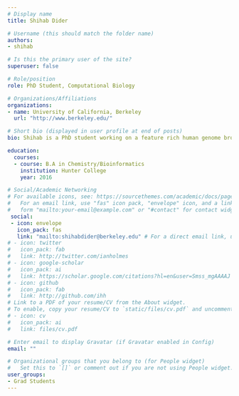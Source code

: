 ```yaml
---
# Display name
title: Shihab Dider

# Username (this should match the folder name)
authors:
- shihab

# Is this the primary user of the site?
superuser: false

# Role/position
role: PhD Student, Computational Biology

# Organizations/Affiliations
organizations:
- name: University of California, Berkeley
  url: "http://www.berkeley.edu/"

# Short bio (displayed in user profile at end of posts)
bio: Shihab is a PhD student working on a feature rich human genome browser.

education:
  courses:
  - course: B.A in Chemistry/Bioinformatics
    institution: Hunter College
    year: 2016

# Social/Academic Networking
# For available icons, see: https://sourcethemes.com/academic/docs/page-builder/#icons
#   For an email link, use "fas" icon pack, "envelope" icon, and a link in the
#   form "mailto:your-email@example.com" or "#contact" for contact widget.
 social:
 - icon: envelope
   icon_pack: fas
   link: "mailto:shihabdider@berkeley.edu" # For a direct email link, use "mailto:test@example.org".
# - icon: twitter
#   icon_pack: fab
#   link: http://twitter.com/ianholmes
# - icon: google-scholar
#   icon_pack: ai
#   link: https://scholar.google.com/citations?hl=en&user=Smss_mgAAAAJ
# - icon: github
#   icon_pack: fab
#   link: http://github.com/ihh
# Link to a PDF of your resume/CV from the About widget.
# To enable, copy your resume/CV to `static/files/cv.pdf` and uncomment the lines below.
# - icon: cv
#   icon_pack: ai
#   link: files/cv.pdf

# Enter email to display Gravatar (if Gravatar enabled in Config)
email: ""

# Organizational groups that you belong to (for People widget)
#   Set this to `[]` or comment out if you are not using People widget.
user_groups:
- Grad Students
---
```


